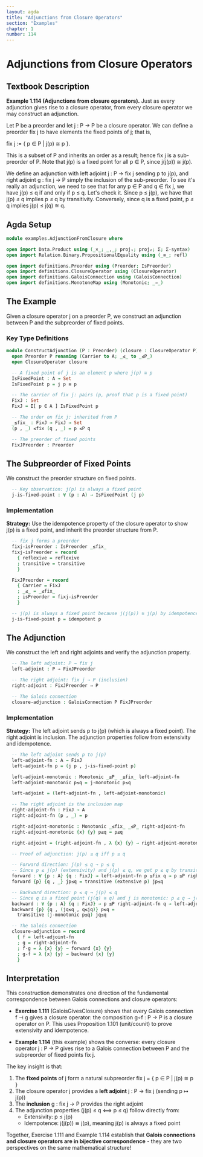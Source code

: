 ```yaml
---
layout: agda
title: "Adjunctions from Closure Operators"
section: "Examples"
chapter: 1
number: 114
---
```


# Adjunctions from Closure Operators

## Textbook Description

**Example 1.114 (Adjunctions from closure operators).** Just as every adjunction gives rise to a closure operator, from every closure operator we may construct an adjunction.

Let P be a preorder and let j : P → P be a closure operator. We can define a preorder fix j to have elements the fixed points of j; that is,

fix j := { p ∈ P | j(p) ≅ p }.

This is a subset of P and inherits an order as a result; hence fix j is a sub-preorder of P. Note that j(p) is a fixed point for all p ∈ P, since j(j(p)) ≅ j(p).

We define an adjunction with left adjoint j : P → fix j sending p to j(p), and right adjoint g : fix j → P simply the inclusion of the sub-preorder. To see it's really an adjunction, we need to see that for any p ∈ P and q ∈ fix j, we have j(p) ≤ q if and only if p ≤ q. Let's check it. Since p ≤ j(p), we have that j(p) ≤ q implies p ≤ q by transitivity. Conversely, since q is a fixed point, p ≤ q implies j(p) ≤ j(q) ≅ q.

## Agda Setup

```agda
module examples.AdjunctionFromClosure where

open import Data.Product using (_×_; _,_; proj₁; proj₂; Σ; Σ-syntax)
open import Relation.Binary.PropositionalEquality using (_≡_; refl)

open import definitions.Preorder using (Preorder; IsPreorder)
open import definitions.ClosureOperator using (ClosureOperator)
open import definitions.GaloisConnection using (GaloisConnection)
open import definitions.MonotoneMap using (Monotonic; _⇒_)
```

## The Example

Given a closure operator j on a preorder P, we construct an adjunction between P and the subpreorder of fixed points.

### Key Type Definitions

```agda
module ConstructAdjunction (P : Preorder) (closure : ClosureOperator P) where
  open Preorder P renaming (Carrier to A; _≤_ to _≤P_)
  open ClosureOperator closure

  -- A fixed point of j is an element p where j(p) ≅ p
  IsFixedPoint : A → Set
  IsFixedPoint p = j p ≅ p

  -- The carrier of fix j: pairs (p, proof that p is a fixed point)
  FixJ : Set
  FixJ = Σ[ p ∈ A ] IsFixedPoint p

  -- The order on fix j: inherited from P
  _≤fix_ : FixJ → FixJ → Set
  (p , _) ≤fix (q , _) = p ≤P q

  -- The preorder of fixed points
  FixJPreorder : Preorder
```

## The Subpreorder of Fixed Points

We construct the preorder structure on fixed points.

```agda
  -- Key observation: j(p) is always a fixed point
  j-is-fixed-point : ∀ (p : A) → IsFixedPoint (j p)
```

### Implementation

**Strategy:** Use the idempotence property of the closure operator to show j(p) is a fixed point, and inherit the preorder structure from P.

```agda
  -- fix j forms a preorder
  fixj-isPreorder : IsPreorder _≤fix_
  fixj-isPreorder = record
    { reflexive = reflexive
    ; transitive = transitive
    }

  FixJPreorder = record
    { Carrier = FixJ
    ; _≤_ = _≤fix_
    ; isPreorder = fixj-isPreorder
    }

  -- j(p) is always a fixed point because j(j(p)) ≅ j(p) by idempotence
  j-is-fixed-point p = idempotent p
```

## The Adjunction

We construct the left and right adjoints and verify the adjunction property.

```agda
  -- The left adjoint: P → fix j
  left-adjoint : P ⇒ FixJPreorder

  -- The right adjoint: fix j → P (inclusion)
  right-adjoint : FixJPreorder ⇒ P

  -- The Galois connection
  closure-adjunction : GaloisConnection P FixJPreorder
```

### Implementation

**Strategy:** The left adjoint sends p to j(p) (which is always a fixed point). The right adjoint is inclusion. The adjunction properties follow from extensivity and idempotence.

```agda
  -- The left adjoint sends p to j(p)
  left-adjoint-fn : A → FixJ
  left-adjoint-fn p = (j p , j-is-fixed-point p)

  left-adjoint-monotonic : Monotonic _≤P_ _≤fix_ left-adjoint-fn
  left-adjoint-monotonic p≤q = j-monotonic p≤q

  left-adjoint = (left-adjoint-fn , left-adjoint-monotonic)

  -- The right adjoint is the inclusion map
  right-adjoint-fn : FixJ → A
  right-adjoint-fn (p , _) = p

  right-adjoint-monotonic : Monotonic _≤fix_ _≤P_ right-adjoint-fn
  right-adjoint-monotonic {x} {y} p≤q = p≤q

  right-adjoint = (right-adjoint-fn , λ {x} {y} → right-adjoint-monotonic {x} {y})

  -- Proof of adjunction: j(p) ≤ q iff p ≤ q

  -- Forward direction: j(p) ≤ q → p ≤ q
  -- Since p ≤ j(p) (extensivity) and j(p) ≤ q, we get p ≤ q by transitivity
  forward : ∀ {p : A} {q : FixJ} → left-adjoint-fn p ≤fix q → p ≤P right-adjoint-fn q
  forward {p} {q , _} jp≤q = transitive (extensive p) jp≤q

  -- Backward direction: p ≤ q → j(p) ≤ q
  -- Since q is a fixed point (j(q) ≅ q) and j is monotonic: p ≤ q → j(p) ≤ j(q) ≅ q
  backward : ∀ {p : A} {q : FixJ} → p ≤P right-adjoint-fn q → left-adjoint-fn p ≤fix q
  backward {p} {q , (jq≤q , q≤jq)} p≤q =
    transitive (j-monotonic p≤q) jq≤q

  -- The Galois connection
  closure-adjunction = record
    { f = left-adjoint-fn
    ; g = right-adjoint-fn
    ; f-g = λ {x} {y} → forward {x} {y}
    ; g-f = λ {x} {y} → backward {x} {y}
    }
```

## Interpretation

This construction demonstrates one direction of the fundamental correspondence between Galois connections and closure operators:

- **Exercise 1.111** (GaloisGivesClosure) shows that every Galois connection f ⊣ g gives a closure operator: the composition g∘f : P → P is a closure operator on P. This uses Proposition 1.101 (unit/counit) to prove extensivity and idempotence.

- **Example 1.114** (this example) shows the converse: every closure operator j : P → P gives rise to a Galois connection between P and the subpreorder of fixed points fix j.

The key insight is that:
1. The **fixed points** of j form a natural subpreorder fix j = { p ∈ P | j(p) ≅ p }
2. The closure operator j provides a **left adjoint** j : P → fix j (sending p ↦ j(p))
3. The **inclusion** g : fix j → P provides the right adjoint
4. The adjunction properties (j(p) ≤ q ⟺ p ≤ q) follow directly from:
   - Extensivity: p ≤ j(p)
   - Idempotence: j(j(p)) ≅ j(p), meaning j(p) is always a fixed point

Together, Exercise 1.111 and Example 1.114 establish that **Galois connections and closure operators are in bijective correspondence** - they are two perspectives on the same mathematical structure!

